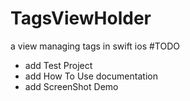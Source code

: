 # TagsViewHolder
a view managing tags in swift ios
#TODO 
* add Test Project
* add How To Use documentation
* add ScreenShot Demo
